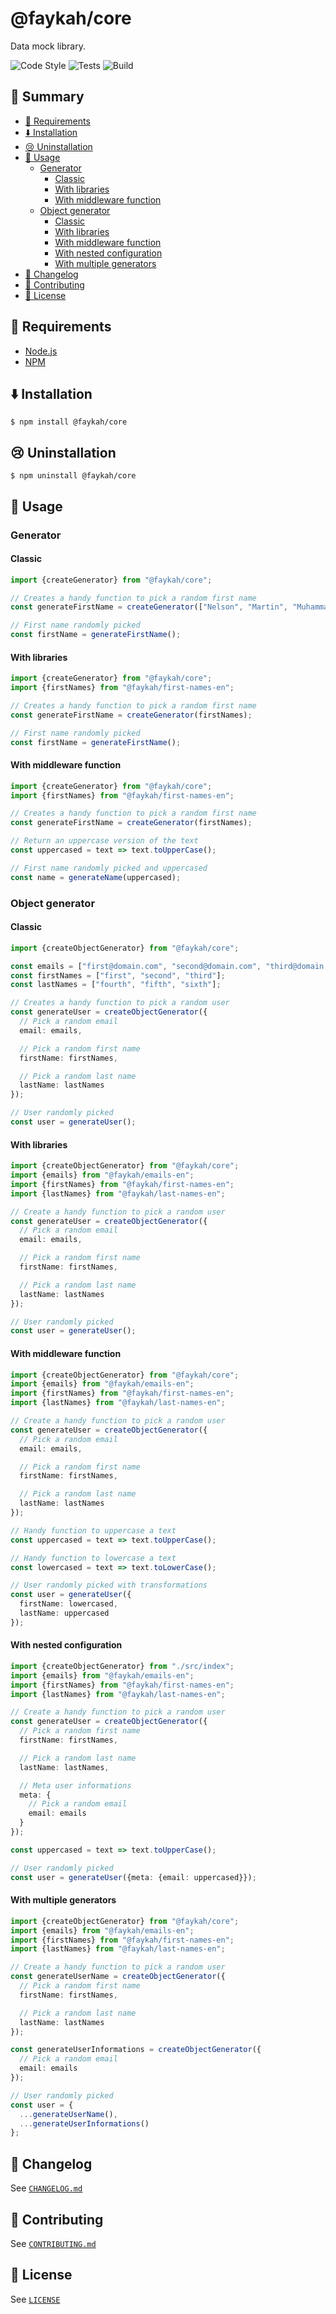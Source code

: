 #  @faykah/core

Data mock library.

![Code Style](https://github.com/faykah/core/workflows/Code%20Style/badge.svg) ![Tests](https://github.com/faykah/core/workflows/Tests/badge.svg) ![Build](https://github.com/faykah/core/workflows/Build/badge.svg)

## :paperclip: Summary

- [:thinking: Requirements](#thinking-requirements)
- [:arrow_down: Installation](#arrow_down-installation)
- [:cry: Uninstallation](#cry-uninstallation)
- [:thinking: Usage](#thinking-usage)
  - [Generator](#generator)
    - [Classic](#classic)
    - [With libraries](#with-libraries)
    - [With middleware function](#with-middleware-function)
  - [Object generator](#object-generator)
    - [Classic](#classic-1)
    - [With libraries](#with-libraries-1)
    - [With middleware function](#with-middleware-function-1)
    - [With nested configuration](#with-nested-configuration)
    - [With multiple generators](#with-multiple-generators)
- [:bookmark: Changelog](#bookmark-changelog)
- [:pray: Contributing](#pray-contributing)
- [:scroll: License](#scroll-license)

## :thinking: Requirements

- [Node.js](https://nodejs.org/en/)
- [NPM](https://www.npmjs.com/)

## :arrow_down: Installation

```console
$ npm install @faykah/core
```

## :cry: Uninstallation

```console
$ npm uninstall @faykah/core
```

## :thinking: Usage

### Generator

#### Classic

```typescript
import {createGenerator} from "@faykah/core";

// Creates a handy function to pick a random first name
const generateFirstName = createGenerator(["Nelson", "Martin", "Muhammad", "Mahatma", "Dalai"]);

// First name randomly picked
const firstName = generateFirstName();
```

#### With libraries

```typescript
import {createGenerator} from "@faykah/core";
import {firstNames} from "@faykah/first-names-en";

// Creates a handy function to pick a random first name
const generateFirstName = createGenerator(firstNames);

// First name randomly picked
const firstName = generateFirstName();
```

#### With middleware function

```typescript
import {createGenerator} from "@faykah/core";
import {firstNames} from "@faykah/first-names-en";

// Creates a handy function to pick a random first name
const generateFirstName = createGenerator(firstNames);

// Return an uppercase version of the text
const uppercased = text => text.toUpperCase();

// First name randomly picked and uppercased
const name = generateName(uppercased);
```

### Object generator

#### Classic

```typescript
import {createObjectGenerator} from "@faykah/core";

const emails = ["first@domain.com", "second@domain.com", "third@domain.com"];
const firstNames = ["first", "second", "third"];
const lastNames = ["fourth", "fifth", "sixth"];

// Creates a handy function to pick a random user
const generateUser = createObjectGenerator({
  // Pick a random email
  email: emails,

  // Pick a random first name
  firstName: firstNames,

  // Pick a random last name
  lastName: lastNames
});

// User randomly picked
const user = generateUser();
```

#### With libraries

```typescript
import {createObjectGenerator} from "@faykah/core";
import {emails} from "@faykah/emails-en";
import {firstNames} from "@faykah/first-names-en";
import {lastNames} from "@faykah/last-names-en";

// Create a handy function to pick a random user
const generateUser = createObjectGenerator({
  // Pick a random email
  email: emails,

  // Pick a random first name
  firstName: firstNames,

  // Pick a random last name
  lastName: lastNames
});

// User randomly picked
const user = generateUser();
```

#### With middleware function

```typescript
import {createObjectGenerator} from "@faykah/core";
import {emails} from "@faykah/emails-en";
import {firstNames} from "@faykah/first-names-en";
import {lastNames} from "@faykah/last-names-en";

// Create a handy function to pick a random user
const generateUser = createObjectGenerator({
  // Pick a random email
  email: emails,

  // Pick a random first name
  firstName: firstNames,

  // Pick a random last name
  lastName: lastNames
});

// Handy function to uppercase a text
const uppercased = text => text.toUpperCase();

// Handy function to lowercase a text
const lowercased = text => text.toLowerCase();

// User randomly picked with transformations
const user = generateUser({
  firstName: lowercased,
  lastName: uppercased
});
```

#### With nested configuration

```typescript
import {createObjectGenerator} from "./src/index";
import {emails} from "@faykah/emails-en";
import {firstNames} from "@faykah/first-names-en";
import {lastNames} from "@faykah/last-names-en";

// Create a handy function to pick a random user
const generateUser = createObjectGenerator({
  // Pick a random first name
  firstName: firstNames,

  // Pick a random last name
  lastName: lastNames,

  // Meta user informations
  meta: {
    // Pick a random email
    email: emails
  }
});

const uppercased = text => text.toUpperCase();

// User randomly picked
const user = generateUser({meta: {email: uppercased}});
```

#### With multiple generators

```typescript
import {createObjectGenerator} from "@faykah/core";
import {emails} from "@faykah/emails-en";
import {firstNames} from "@faykah/first-names-en";
import {lastNames} from "@faykah/last-names-en";

// Create a handy function to pick a random user
const generateUserName = createObjectGenerator({
  // Pick a random first name
  firstName: firstNames,

  // Pick a random last name
  lastName: lastNames
});

const generateUserInformations = createObjectGenerator({
  // Pick a random email
  email: emails
});

// User randomly picked
const user = {
  ...generateUserName(),
  ...generateUserInformations()
};
```

## :bookmark: Changelog

See [`CHANGELOG.md`](./CHANGELOG.md)

## :pray: Contributing

See [`CONTRIBUTING.md`](./CONTRIBUTING.md)

## :scroll: License

See [`LICENSE`](./LICENSE)

